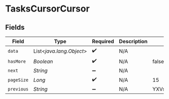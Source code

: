 # TasksCursorCursor


## Fields

| Field                                        | Type                                         | Required                                     | Description                                  | Example                                      |
| -------------------------------------------- | -------------------------------------------- | -------------------------------------------- | -------------------------------------------- | -------------------------------------------- |
| `data`                                       | List<*java.lang.Object*>                     | :heavy_check_mark:                           | N/A                                          |                                              |
| `hasMore`                                    | *Boolean*                                    | :heavy_check_mark:                           | N/A                                          | false                                        |
| `next`                                       | *String*                                     | :heavy_minus_sign:                           | N/A                                          |                                              |
| `pageSize`                                   | *Long*                                       | :heavy_check_mark:                           | N/A                                          | 15                                           |
| `previous`                                   | *String*                                     | :heavy_minus_sign:                           | N/A                                          | YXVsdCBhbmQgYSBtYXhpbXVtIG1heF9yZXN1bHRzLol= |